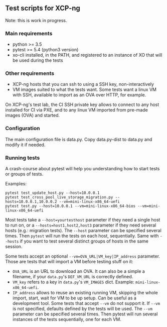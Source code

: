 ## Test scripts for XCP-ng

Note: this is work in progress.

### Main requirements
* python >= 3.5
* pytest >= 5.4 (python3 version)
* xo-cli installed, in the PATH, and registered to an instance of XO that will be used during the tests

### Other requirements
* XCP-ng hosts that you can ssh to using a SSH key, non-interactively
* VM images suited to what the tests want. Some tests want a linux VM with SSH, available to import as an OVA over HTTP, for example.

On XCP-ng's test lab, the CI SSH private key allows to connect to any host installed for CI via PXE, and to any linux VM imported from pre-made images (OVA) and started.

### Configuration
The main configuration file is data.py. Copy data.py-dist to data.py and modify it if needed.

### Running tests
A crash-course about pytest will help you understanding how to start tests or groups of tests.

Examples:
```
pytest test_update_host.py --host=10.0.0.1
pytest test_cross_pool_live_storage_migration.py --hosts=10.0.0.1,10.0.0.2 --vm=mini-linux-x86_64-uefi
pytest test.py --host=10.0.0.1 --vm=mini-linux-x86_64-bios --vm=mini-linux-x86_64-uefi
```

Most tests take a `--host=yourtesthost` parameter if they need a single host to run on, or a `--hosts=host1,host2,host3` parameter if they need several hosts (e.g.: migration tests). The `--host` parameter can be specified several times. Then `pytest` will run the tests on each host, sequentially. Same with `--hosts` if you want to test several distinct groups of hosts in the same session.

Some tests accept an optional `--vm=OVA_URL|VM_key|IP_address` parameter. Those are tests that will import a VM before testing stuff on it:
* `OVA_URL` is an URL to download an OVA. It can also be a simple a filename, if your `data.py`'s `DEF_VM_URL` is correctly defined.
* `VM_key` refers to a key in `data.py`'s `VM_IMAGES` dict. Example: `mini-linux-x86_64-uefi`.
* `IP_address` allows to reuse an existing running VM, skipping the whole import, start, wait for VM to be up setup. Can be useful as a development tool. Some tests that accept `--vm` do not support it.
If `--vm` is not specified, defaults defined by the tests will be used. The `--vm` parameter can be specified several times. Then pytest will run several instances of the tests sequentially, one for each VM.

